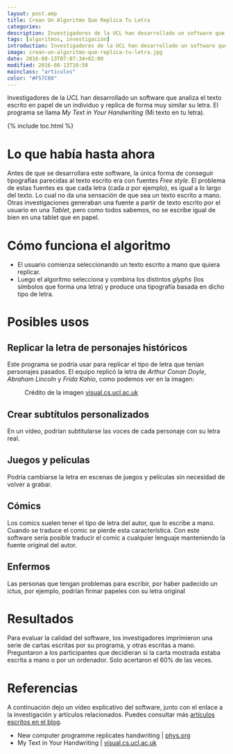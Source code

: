 ```yaml
---
layout: post.amp
title: Crean Un Algoritmo Que Replica Tu Letra
categories:
description: Investigadores de la UCL han desarrollado un software que analiza el texto escrito en papel de un individuo y replica de forma muy similar su letra. El programa se llama My Text in Your Handwriting.
tags: [algoritmos, investigación]
introduction: Investigadores de la UCL han desarrollado un software que analiza el texto escrito en papel de un individuo y replica de forma muy similar su letra. El programa se llama My Text in Your Handwriting.
image: crean-un-algoritmo-que-replica-tu-letra.jpg
date: 2016-08-13T07:07:34+02:00
modified: 2016-08-13T10:50
mainclass: "articulos"
color: "#F57C00"
---
```


Investigadores de la _UCL_ han desarrollado un software que analiza el texto escrito en papel de un individuo y replica de forma muy similar su letra. El programa se llama _My Text in Your Handwriting_ (Mi texto en tu letra).

<!--ad-->

{% include toc.html %}

# Lo que había hasta ahora

Antes de que se desarrollara este software, la única forma de conseguir tipografías parecidas al texto escrito era con fuentes _Free style_. El problema de estas fuentes es que cada letra (cada _a_ por ejemplo), es igual a lo largo del texto. Lo cual no da una sensación de que sea un texto escrito a mano. Otras investigaciones generaban una fuente a partir de texto escrito por el usuario en una _Tablet_, pero como todos sabemos, no se escribe igual de bien en una tablet que en papel.

# Cómo funciona el algoritmo

- El usuario comienza seleccionando un texto escrito a mano que quiera replicar.
- Luego el algoritmo selecciona y combina los distintos _glyphs_ (los símbolos que forma una letra) y produce una tipografía basada en dicho tipo de letra.

# Posibles usos

## Replicar la letra de personajes históricos

Este programa se podría usar para replicar el tipo de letra que tenían personajes pasados. El equipo replicó la letra de _Arthur Conan Doyle_, _Abraham Lincoln_ y _Frida Kahio_, como podemos ver en la imagen:

<figure>
    <amp-img on="tap:lightbox1" role="button" tabindex="0" layout="responsive" src="/assets/img/crean-un-algoritmo-que-replica-tu-letra.jpg" alt="{{ title }}" title="{{ title }}" width="755" height="701">
</amp-img>
    <figcaption>Crédito de la imagen <a href="http://visual.cs.ucl.ac.uk/pubs/handwriting/" target="_blank">visual.cs.ucl.ac.uk</a></figcaption>
</figure>

## Crear subtítulos personalizados

En un vídeo, podrían subtitularse las voces de cada personaje con su letra real.

## Juegos y películas

Podría cambiarse la letra en escenas de juegos y películas sin necesidad de volver a grabar.

## Cómics

Los comics suelen tener el tipo de letra del autor, que lo escribe a mano. Cuando se traduce el comic se pierde esta característica. Con este software sería posible traducir el comic a cualquier lenguaje manteniendo la fuente original del autor.

## Enfermos

Las personas que tengan problemas para escribir, por haber padecido un ictus, por ejemplo, podrían firmar papeles con su letra original

# Resultados

Para evaluar la calidad del software, los investigadores imprimieron una serie de cartas escritas por su programa, y otras escritas a mano. Preguntaron a los participantes que decidieran si la carta mostrada estaba escrita a mano o por un ordenador. Solo acertaron el 60% de las veces.

# Referencias

A continuación dejo un vídeo explicativo del software, junto con el enlace a la investigación y artículos relacionados. Puedes consultar más [artículos escritos en el blog](/category/articulos/ "Artículos del blog").

<amp-youtube
    data-videoid="3mAKZaOPbBo"
    layout="responsive"
    width="640" height="480"></amp-youtube>

- New computer programme replicates handwriting \| [phys.org](http://phys.org/news/2016-08-programme-replicates.html)
- My Text in Your Handwriting \| [visual.cs.ucl.ac.uk](http://visual.cs.ucl.ac.uk/pubs/handwriting/)
